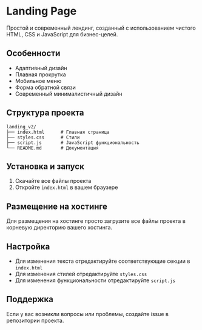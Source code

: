 # Landing Page

Простой и современный лендинг, созданный с использованием чистого HTML, CSS и JavaScript для бизнес-целей.

## Особенности

- Адаптивный дизайн
- Плавная прокрутка
- Мобильное меню
- Форма обратной связи
- Современный минималистичный дизайн

## Структура проекта

```
landing_v2/
├── index.html      # Главная страница
├── styles.css      # Стили
├── script.js       # JavaScript функциональность
└── README.md       # Документация
```

## Установка и запуск

1. Скачайте все файлы проекта
2. Откройте `index.html` в вашем браузере

## Размещение на хостинге

Для размещения на хостинге просто загрузите все файлы проекта в корневую директорию вашего хостинга.

## Настройка

- Для изменения текста отредактируйте соответствующие секции в `index.html`
- Для изменения стилей отредактируйте `styles.css`
- Для изменения функциональности отредактируйте `script.js`

## Поддержка

Если у вас возникли вопросы или проблемы, создайте issue в репозитории проекта.
